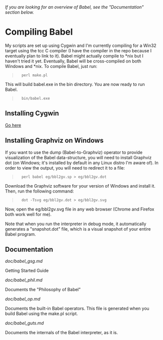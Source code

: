 _If you are looking for an overview of Babel, see the "Documentation" 
section below._

Compiling Babel 
===============

My scripts are set up using Cygwin and I'm currently compiling for a Win32 
target using the tcc C compiler (I have the compiler in the repo because I 
eventually plan to link to it). Babel might actually compile to *nix but I 
haven't tried it yet. Eventually, Babel will be cross-compiled on both
Windows and *nix. To compile Babel, just run:

>       perl make.pl

This will build babel.exe in the bin directory. You are now ready to run 
Babel. 

>       bin/babel.exe

Installing Cygwin
-----------------

[Go here](http://www.cygwin.com/install.html)

Installing Graphviz on Windows
------------------------------

If you want to use the dump (Babel-to-Graphviz) operator to provide 
visualization of the Babel data-structure, you will need to install 
Graphviz dot (on Windows; it's installed by default in any Linux 
distro I'm aware of). In order to view the output, you will need to 
redirect it to a file:

>       perl babel eg/bbl2gv.sp > eg/bbl2gv.dot

Download the Graphviz software for your version of Windows and install it. 
Then, run the following command:

>       dot -Tsvg eg/bbl2gv.dot > eg/bbl2gv.svg

Now, open the eg/bbl2gv.svg file in any web browser (Chrome and Firefox 
both work well for me).

Note that when you run the interpreter in debug mode, it automatically 
generates a "snapshot.dot" file, which is a visual snapshot of your entire 
Babel program.

Documentation
-------------

_doc/babel\_gsg.md_  

Getting Started Guide

_doc/babel\_phil.md_

Documents the "Philosophy of Babel"

_doc/babel\_op.md_

Documents the built-in Babel operators. This file is generated when you 
build Babel using the make.pl script.

_doc/babel\_guts.md_

Documents the internals of the Babel interpreter, as it is.



